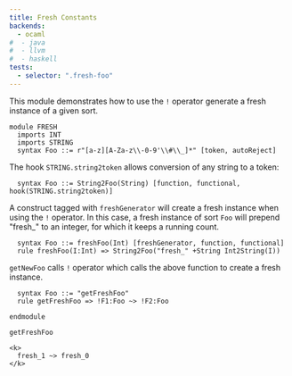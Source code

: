```yaml
---
title: Fresh Constants
backends:
  - ocaml
#  - java
#  - llvm
#  - haskell
tests:
  - selector: ".fresh-foo"
---
```


This module demonstrates how to use the `!` operator generate a fresh instance
of a given sort.

```k
module FRESH
  imports INT
  imports STRING
  syntax Foo ::= r"[a-z][A-Za-z\\-0-9'\\#\\_]*" [token, autoReject]
```

The hook `STRING.string2token` allows conversion of any string to a token:

```k
  syntax Foo ::= String2Foo(String) [function, functional, hook(STRING.string2token)]
```

A construct tagged with `freshGenerator` will create a fresh instance when using
the `!` operator. In this case, a fresh instance of sort `Foo` will prepend
"fresh_" to an integer, for which it keeps a running count.

```k
  syntax Foo ::= freshFoo(Int) [freshGenerator, function, functional]
  rule freshFoo(I:Int) => String2Foo("fresh_" +String Int2String(I))
```

`getNewFoo` calls `!` operator which calls the above function to create a fresh instance.

```k
  syntax Foo ::= "getFreshFoo"
  rule getFreshFoo => !F1:Foo ~> !F2:Foo
```

```k
endmodule
```

``` {.fresh-foo .input}
getFreshFoo
```

``` {.fresh-foo .expected}
<k>
  fresh_1 ~> fresh_0
</k>
```
